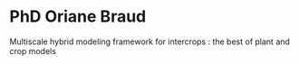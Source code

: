# PhD Oriane Braud

Multiscale hybrid modeling framework for intercrops : the best of plant and crop models 


